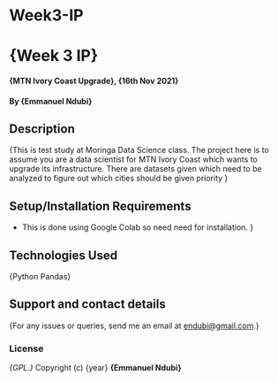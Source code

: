 # Week3-IP
# {Week 3 IP}
#### {MTN Ivory Coast Upgrade}, {16th Nov 2021}
#### By **{Emmanuel Ndubi}**
## Description
{This is test study at Moringa Data Science class. The project here is to assume you are a data scientist for MTN Ivory Coast which wants to upgrade its infrastructure. There are datasets given which need to be analyzed to figure out which cities should be given priority }
## Setup/Installation Requirements
* This is done using Google Colab so need need for installation.
}
## Technologies Used
{Python Pandas}
## Support and contact details
{For any issues or queries, send me an email at endubi@gmail.com.}
### License
*{GPL.}*
Copyright (c) {year} **{Emmanuel Ndubi}**